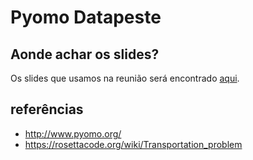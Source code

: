 # Pyomo Datapeste

## Aonde achar os slides?
Os slides que usamos na reunião será encontrado [aqui](https://docs.google.com/presentation/d/12Cc26XbELOdBO92Qv4YaF-vjYfExC2kBR49nP0-ef7g/edit?usp=sharing).

## referências

 - http://www.pyomo.org/
 - https://rosettacode.org/wiki/Transportation_problem
